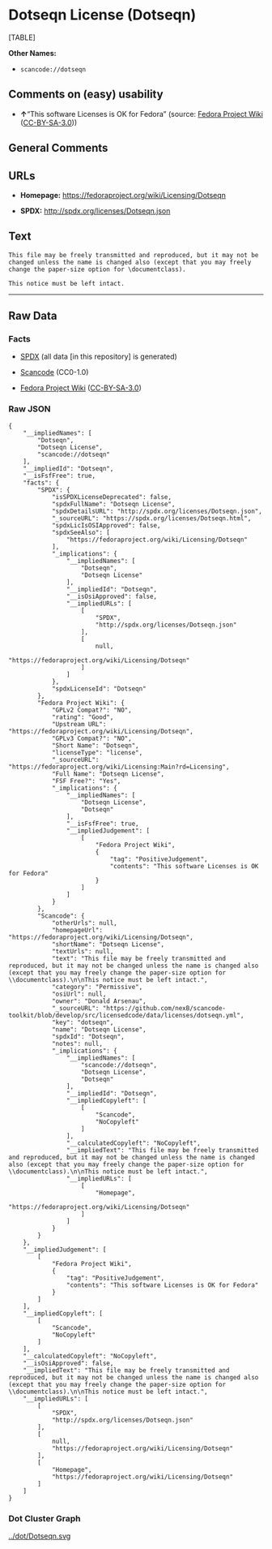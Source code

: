 Dotseqn License (Dotseqn)
=========================

[TABLE]

**Other Names:**

-   `scancode://dotseqn`

Comments on (easy) usability
----------------------------

-   **↑**“This software Licenses is OK for Fedora” (source: [Fedora
    Project
    Wiki](https://fedoraproject.org/wiki/Licensing:Main?rd=Licensing "Fedora Project Wiki")
    ([CC-BY-SA-3.0](https://creativecommons.org/licenses/by-sa/3.0/legalcode "CC-BY-SA-3.0")))

General Comments
----------------

URLs
----

-   **Homepage:** https://fedoraproject.org/wiki/Licensing/Dotseqn

-   **SPDX:** http://spdx.org/licenses/Dotseqn.json

Text
----

    This file may be freely transmitted and reproduced, but it may not be changed unless the name is changed also (except that you may freely change the paper-size option for \documentclass).

    This notice must be left intact.

------------------------------------------------------------------------

Raw Data
--------

### Facts

-   [SPDX](https://spdx.org/licenses/Dotseqn.html "SPDX") (all data \[in
    this repository\] is generated)

-   [Scancode](https://github.com/nexB/scancode-toolkit/blob/develop/src/licensedcode/data/licenses/dotseqn.yml "Scancode")
    (CC0-1.0)

-   [Fedora Project
    Wiki](https://fedoraproject.org/wiki/Licensing:Main?rd=Licensing "Fedora Project Wiki")
    ([CC-BY-SA-3.0](https://creativecommons.org/licenses/by-sa/3.0/legalcode "CC-BY-SA-3.0"))

### Raw JSON

    {
        "__impliedNames": [
            "Dotseqn",
            "Dotseqn License",
            "scancode://dotseqn"
        ],
        "__impliedId": "Dotseqn",
        "__isFsfFree": true,
        "facts": {
            "SPDX": {
                "isSPDXLicenseDeprecated": false,
                "spdxFullName": "Dotseqn License",
                "spdxDetailsURL": "http://spdx.org/licenses/Dotseqn.json",
                "_sourceURL": "https://spdx.org/licenses/Dotseqn.html",
                "spdxLicIsOSIApproved": false,
                "spdxSeeAlso": [
                    "https://fedoraproject.org/wiki/Licensing/Dotseqn"
                ],
                "_implications": {
                    "__impliedNames": [
                        "Dotseqn",
                        "Dotseqn License"
                    ],
                    "__impliedId": "Dotseqn",
                    "__isOsiApproved": false,
                    "__impliedURLs": [
                        [
                            "SPDX",
                            "http://spdx.org/licenses/Dotseqn.json"
                        ],
                        [
                            null,
                            "https://fedoraproject.org/wiki/Licensing/Dotseqn"
                        ]
                    ]
                },
                "spdxLicenseId": "Dotseqn"
            },
            "Fedora Project Wiki": {
                "GPLv2 Compat?": "NO",
                "rating": "Good",
                "Upstream URL": "https://fedoraproject.org/wiki/Licensing/Dotseqn",
                "GPLv3 Compat?": "NO",
                "Short Name": "Dotseqn",
                "licenseType": "license",
                "_sourceURL": "https://fedoraproject.org/wiki/Licensing:Main?rd=Licensing",
                "Full Name": "Dotseqn License",
                "FSF Free?": "Yes",
                "_implications": {
                    "__impliedNames": [
                        "Dotseqn License",
                        "Dotseqn"
                    ],
                    "__isFsfFree": true,
                    "__impliedJudgement": [
                        [
                            "Fedora Project Wiki",
                            {
                                "tag": "PositiveJudgement",
                                "contents": "This software Licenses is OK for Fedora"
                            }
                        ]
                    ]
                }
            },
            "Scancode": {
                "otherUrls": null,
                "homepageUrl": "https://fedoraproject.org/wiki/Licensing/Dotseqn",
                "shortName": "Dotseqn License",
                "textUrls": null,
                "text": "This file may be freely transmitted and reproduced, but it may not be changed unless the name is changed also (except that you may freely change the paper-size option for \\documentclass).\n\nThis notice must be left intact.",
                "category": "Permissive",
                "osiUrl": null,
                "owner": "Donald Arsenau",
                "_sourceURL": "https://github.com/nexB/scancode-toolkit/blob/develop/src/licensedcode/data/licenses/dotseqn.yml",
                "key": "dotseqn",
                "name": "Dotseqn License",
                "spdxId": "Dotseqn",
                "notes": null,
                "_implications": {
                    "__impliedNames": [
                        "scancode://dotseqn",
                        "Dotseqn License",
                        "Dotseqn"
                    ],
                    "__impliedId": "Dotseqn",
                    "__impliedCopyleft": [
                        [
                            "Scancode",
                            "NoCopyleft"
                        ]
                    ],
                    "__calculatedCopyleft": "NoCopyleft",
                    "__impliedText": "This file may be freely transmitted and reproduced, but it may not be changed unless the name is changed also (except that you may freely change the paper-size option for \\documentclass).\n\nThis notice must be left intact.",
                    "__impliedURLs": [
                        [
                            "Homepage",
                            "https://fedoraproject.org/wiki/Licensing/Dotseqn"
                        ]
                    ]
                }
            }
        },
        "__impliedJudgement": [
            [
                "Fedora Project Wiki",
                {
                    "tag": "PositiveJudgement",
                    "contents": "This software Licenses is OK for Fedora"
                }
            ]
        ],
        "__impliedCopyleft": [
            [
                "Scancode",
                "NoCopyleft"
            ]
        ],
        "__calculatedCopyleft": "NoCopyleft",
        "__isOsiApproved": false,
        "__impliedText": "This file may be freely transmitted and reproduced, but it may not be changed unless the name is changed also (except that you may freely change the paper-size option for \\documentclass).\n\nThis notice must be left intact.",
        "__impliedURLs": [
            [
                "SPDX",
                "http://spdx.org/licenses/Dotseqn.json"
            ],
            [
                null,
                "https://fedoraproject.org/wiki/Licensing/Dotseqn"
            ],
            [
                "Homepage",
                "https://fedoraproject.org/wiki/Licensing/Dotseqn"
            ]
        ]
    }

### Dot Cluster Graph

[../dot/Dotseqn.svg](../dot/Dotseqn.svg "../dot/Dotseqn.svg")